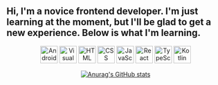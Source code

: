 ## Hi, I'm a novice frontend developer. I'm just learning at the moment, but I'll be glad to get a new experience. Below is what I'm learning. 
<div align="center">

<img width="40" src="https://raw.githubusercontent.com/marwin1991/profile-technology-icons/refs/heads/main/icons/android_studio.png" alt="Android Studio" title="Android Studio"/>

<img width="40" src="https://raw.githubusercontent.com/marwin1991/profile-technology-icons/refs/heads/main/icons/visual_studio_code.png" alt="Visual Studio Code" title="Visual Studio Code"/>

<img width="40" src="https://raw.githubusercontent.com/marwin1991/profile-technology-icons/refs/heads/main/icons/html.png" alt="HTML" title="HTML"/>

<img width="40" src="https://raw.githubusercontent.com/marwin1991/profile-technology-icons/refs/heads/main/icons/css.png" alt="CSS" title="CSS"/>

<img width="40" src="https://raw.githubusercontent.com/marwin1991/profile-technology-icons/refs/heads/main/icons/javascript.png" alt="JavaScript" title="JavaScript"/>

<img width="40" src="https://raw.githubusercontent.com/marwin1991/profile-technology-icons/refs/heads/main/icons/react.png" alt="React" title="React"/>

<img width="40" src="https://raw.githubusercontent.com/marwin1991/profile-technology-icons/refs/heads/main/icons/typescript.png" alt="TypeScript" title="TypeScript"/>

<img width="40" src="https://raw.githubusercontent.com/marwin1991/profile-technology-icons/refs/heads/main/icons/kotlin.png" alt="Kotlin" title="Kotlin"/>

[![Anurag's GitHub stats](https://github-readme-stats.vercel.app/api?username=sssxzrsx)](https://github.com/anuraghazra/github-readme-stats)
</div>

<!--
**sssxzrsx/sssxzrsx** is a ✨ _special_ ✨ repository because its `README.md` (this file) appears on your GitHub profile.

Here are some ideas to get you started:

- 🔭 I’m currently working on ...
- 🌱 I’m currently learning ...
- 👯 I’m looking to collaborate on ...
- 🤔 I’m looking for help with ...
- 💬 Ask me about ...
- 📫 How to reach me: ...
- 😄 Pronouns: ...
- ⚡ Fun fact: ...
-->
